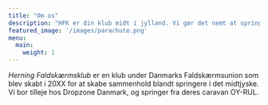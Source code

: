 ```yaml
---
title: "Om os"
description: "HFK er din klub midt i jylland. Vi gør det nemt at springe faldskærm, kom og vær en del af fællesskabet"
featured_image: '/images/parachute.png'
menu:
  main:
    weight: 1
---
```


_Herning Faldskærmsklub_ er en klub under Danmarks Faldskærmsunion som blev skabt i 20XX for at skabe sammenhold blandt springere i det midtjyske. Vi bor tilleje hos Dropzone Danmark, og springer fra deres caravan OY-RUL. 
